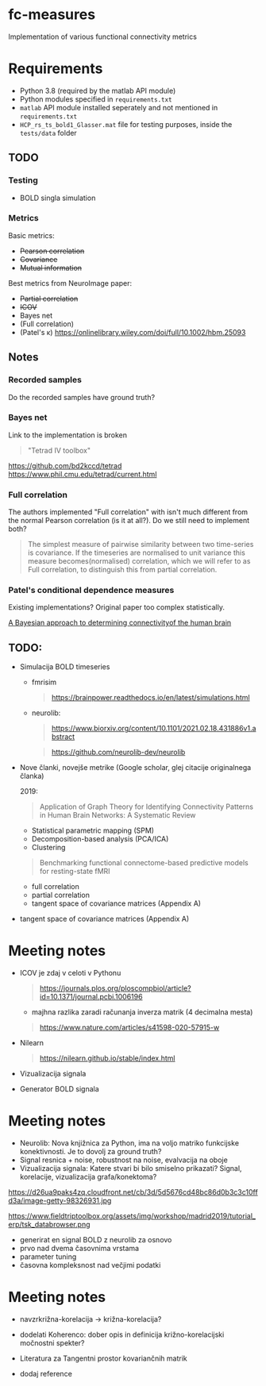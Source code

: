 # fc-measures

Implementation of various functional connectivity metrics

# Requirements

- Python 3.8 (required by the matlab API module)
- Python modules specified in `requirements.txt`
- `matlab` API module installed seperately and not mentioned in `requirements.txt`
- `HCP_rs_ts_bold1_Glasser.mat` file for testing purposes, inside the `tests/data` folder

## TODO

### Testing

- BOLD singla simulation

### Metrics

Basic metrics:

- ~~Pearson correlation~~
- ~~Covariance~~
- ~~Mutual information~~

Best metrics from NeuroImage paper:

- ~~Partial correlation~~
- ~~ICOV~~
- Bayes net
- (Full correlation)
- (Patel's κ) https://onlinelibrary.wiley.com/doi/full/10.1002/hbm.25093

## Notes

### Recorded samples

Do the recorded samples have ground truth?

### Bayes net

Link to the implementation is broken

> "Tetrad IV toolbox"

https://github.com/bd2kccd/tetrad
https://www.phil.cmu.edu/tetrad/current.html

### Full correlation

The authors implemented "Full correlation" with isn't much different from the normal Pearson correlation (is it at all?). Do we still need to implement both?

> The simplest measure of pairwise similarity between two time-series is covariance. If the timeseries are normalised to unit variance this measure becomes(normalised) correlation, which we will refer to as Full correlation, to distinguish this from partial correlation.

### Patel's conditional dependence measures

Existing implementations?
Original paper too complex statistically.

[A Bayesian approach to determining connectivityof the human brain](https://onlinelibrary.wiley.com/doi/epdf/10.1002/hbm.20182)

## TODO:

- Simulacija BOLD timeseries

  - fmrisim

    > https://brainpower.readthedocs.io/en/latest/simulations.html

  - neurolib:

    > https://www.biorxiv.org/content/10.1101/2021.02.18.431886v1.abstract

    > https://github.com/neurolib-dev/neurolib

- Nove članki, novejše metrike (Google scholar, glej citacije originalnega članka)

  2019:

  > Application of Graph Theory for Identifying Connectivity Patterns in Human Brain Networks: A Systematic Review

  - Statistical parametric mapping (SPM)
  - Decomposition-based analysis (PCA/ICA)
  - Clustering

  > Benchmarking functional connectome-based predictive models for resting-state fMRI

  - full correlation
  - partial correlation
  - tangent space of covariance matrices (Appendix A)

- tangent space of covariance matrices (Appendix A)

# Meeting notes

- ICOV je zdaj v celoti v Pythonu

  > https://journals.plos.org/ploscompbiol/article?id=10.1371/journal.pcbi.1006196

  - majhna razlika zaradi računanja inverza matrik (4 decimalna mesta)

  > https://www.nature.com/articles/s41598-020-57915-w

- Nilearn

  > https://nilearn.github.io/stable/index.html

- Vizualizacija signala

- Generator BOLD signala

# Meeting notes

- Neurolib: Nova knjižnica za Python, ima na voljo matriko funkcijske konektivnosti. Je to dovolj za ground truth?
- Signal resnica + noise, robustnost na noise, evalvacija na oboje
- Vizualizacija signala: Katere stvari bi bilo smiselno prikazati? Signal, korelacije, vizualizacija grafa/konektoma?

https://d26ua9paks4zq.cloudfront.net/cb/3d/5d5676cd48bc86d0b3c3c10ffd3a/image-getty-98326931.jpg

https://www.fieldtriptoolbox.org/assets/img/workshop/madrid2019/tutorial_erp/tsk_databrowser.png

- generirat en signal BOLD z neurolib za osnovo
- prvo nad dvema časovnima vrstama
- parameter tuning
- časovna kompleksnost nad večjimi podatki

# Meeting notes

- navzrkrižna-korelacija -> križna-korelacija?
- dodelati Koherenco: dober opis in definicija križno-korelacijski močnostni spekter?
- Literatura za Tangentni prostor kovariančnih matrik

- dodaj reference
